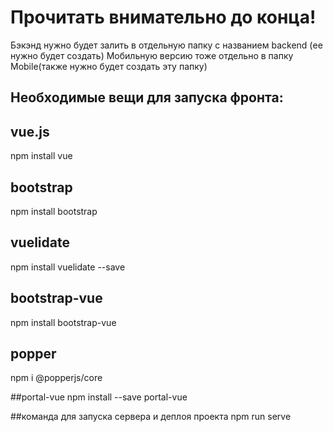 # Прочитать внимательно до конца!
Бэкэнд нужно будет залить в отдельную папку с названием backend (ее нужно будет создать)
Мобильную версию тоже отдельно в папку Mobile(также нужно будет создать эту папку)

## Необходимые вещи для запуска фронта:

## vue.js
npm install vue

## bootstrap
npm install bootstrap

## vuelidate
npm install vuelidate --save

## bootstrap-vue
npm install bootstrap-vue

## popper
npm i @popperjs/core

##portal-vue
npm install --save portal-vue

##команда для запуска сервера и деплоя проекта
npm run serve
```
